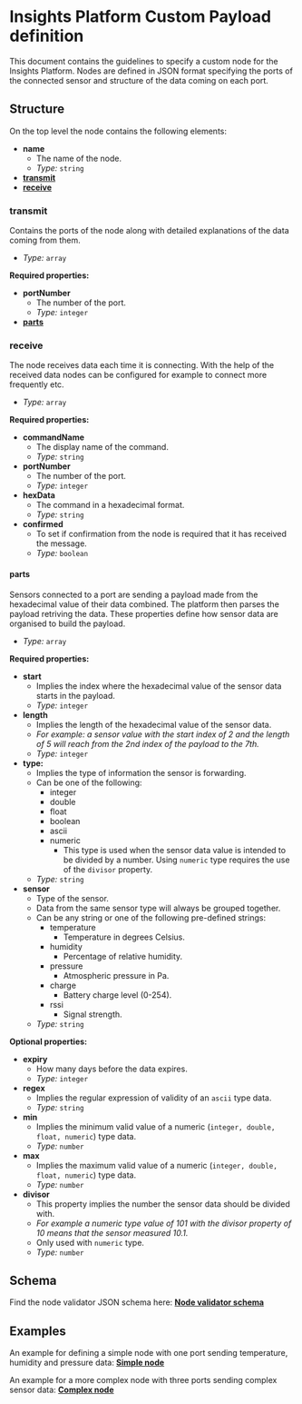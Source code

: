 # Insights Platform Custom Payload definition
This document contains the guidelines to specify a custom node for the Insights Platform. Nodes are defined in JSON format specifying the ports of the connected sensor and structure of the data coming on each port.

## Structure
On the top level the node contains the following elements:
- **name**
  - The name of the node.
  - *Type:* `string`
- **[transmit](#transmit)**
- **[receive](#receive)**

### transmit
Contains the ports of the node along with detailed explanations of the data coming from them.
- *Type:* `array`

**Required properties:**
- **portNumber**
  - The number of the port.
  - *Type:* `integer`
- **[parts](#parts)**

### receive
The node receives data each time it is connecting. With the help of the received data nodes can be configured for example to connect more frequently etc.
- *Type:* `array`

**Required properties:**
- **commandName**
  - The display name of the command.
  - *Type:* `string`
- **portNumber**
  - The number of the port.
  - *Type:* `integer`
- **hexData**
  - The command in a hexadecimal format.
  - *Type:* `string`
- **confirmed**
  - To set if confirmation from the node is required that it has received the message.
  - *Type:* `boolean`

#### parts
Sensors connected to a port are sending a payload made from the hexadecimal value of their data combined. The platform then parses the payload retriving the data. These properties define how sensor data are organised to build the payload.
- *Type:* `array`

**Required properties:**
 - **start**
   - Implies the index where the hexadecimal value of the sensor data starts in the payload.
   - *Type:* `integer`
 - **length**
   - Implies the length of the hexadecimal value of the sensor data.
   - *For example: a sensor value with the start index of 2 and the length of 5 will reach from the 2nd index of the payload to the 7th.*
   - *Type:* `integer`
 - **type:**
   - Implies the type of information the sensor is forwarding.
   - Can be one of the following:
     - integer
     - double
     - float
     - boolean
     - ascii
     - numeric
       - This type is used when the sensor data value is intended to be divided by a number. Using `numeric` type requires the use of the `divisor` property.
    - *Type:* `string`
 - **sensor**
   - Type of the sensor.
   - Data from the same sensor type will always be grouped together.
   - Can be any string or one of the following pre-defined strings:
     - temperature
       - Temperature in degrees Celsius.
     - humidity
       - Percentage of relative humidity.
     - pressure
       - Atmospheric pressure in Pa.
     - charge
       - Battery charge level (0-254).
     - rssi
       - Signal strength.
   - *Type:* `string`

**Optional properties:**
 - **expiry**
   - How many days before the data expires.
   - *Type:* `integer`
 - **regex**
   - Implies the regular expression of validity of an `ascii` type data.
   - *Type:* `string`
 - **min**
   - Implies the minimum valid value of a numeric (`integer, double, float, numeric`) type data.
   - *Type:* `number`
 - **max**
   - Implies the maximum valid value of a numeric (`integer, double, float, numeric`) type data.
   - *Type:* `number`
 - **divisor**
   - This property implies the number the sensor data should be divided with.
   - *For example a numeric type value of 101 with the divisor property of 10 means that the sensor measured 10.1.*
   - Only used with `numeric` type.
   - *Type:* `number`
   
## Schema
Find the node validator JSON schema here:
**[Node validator schema](custom_payload_v10.json)**

## Examples
An example for defining a simple node with one port sending temperature, humidity and pressure data: 
**[Simple node](custom_payload_v10_example.json)**

An example for a more complex node with three ports sending complex sensor data: 
**[Complex node](custom_payload_v10_complex_example.json)**
